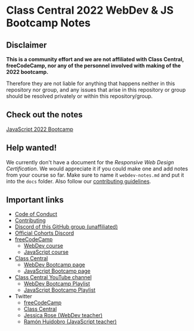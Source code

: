# Class Central 2022 WebDev & JS Bootcamp Notes

## Disclaimer

**This is a community effort and we are not affiliated with Class Central, freeCodeCamp, nor any of the personnel involved with making of the 2022 bootcamp.**

Therefore they are not liable for anything that happens neither in this repository nor group, and any issues that arise in this repository or group should be resolved privately or within this repository/group.

## Check out the notes

[JavaScript 2022 Bootcamp](docs/javascript-notes.md#freecodecamp-javascript-course-notes)

## Help wanted!

We currently don't have a document for the *Responsive Web Design Certification*. We would appreciate it if you could make one and add notes from your course so far. Make sure to name it `webdev-notes.md` and put it into the `docs` folder. Also follow our [contributing guidelines](CONTRIBUTING.md).

## Important links

* [Code of Conduct](CODE_OF_CONDUCT.md)
* [Contributing](CONTRIBUTING.md)
* [Discord of this GitHub group (unaffiliated)](https://discord.gg/8TDpyca2)
* [Official Cohorts Discord](https://discord.gg/Fg9NfUpA)
* [freeCodeCamp](https://www.freecodecamp.org/)
  * [WebDev course](https://www.freecodecamp.org/learn/responsive-web-design/)
  * [JavaScript course](https://www.freecodecamp.org/learn/javascript-algorithms-and-data-structures/)
* [Class Central](https://www.classcentral.com/)
  * [WebDev Bootcamp page](https://www.classcentral.com/cohorts/webdev-bootcamp-spring-2022)
  * [JavaScript Bootcamp page](https://www.classcentral.com/cohort/js-bootcamp-spring-2022)
* [Class Central YouTube channel](https://www.youtube.com/c/ClassCentral/featured)
  * [WebDev Bootcamp Playlist](https://www.youtube.com/playlist?list=PLU3RKvMpgrSEswU7f9pg6EYaO1s944CDI)
  * [JavaScript Bootcamp Playlist](https://www.youtube.com/playlist?list=PLU3RKvMpgrSEswU7f9pg6EYaO1s944CDI)
* Twitter
  * [freeCodeCamp](https://twitter.com/freeCodeCamp)
  * [Class Central](https://twitter.com/classcentral)
  * [Jessica Rose (WebDev teacher)](https://twitter.com/jesslynnrose)
  * [Ramón Huidobro (JavaScript teacher)](https://twitter.com/hola_soy_milk)
